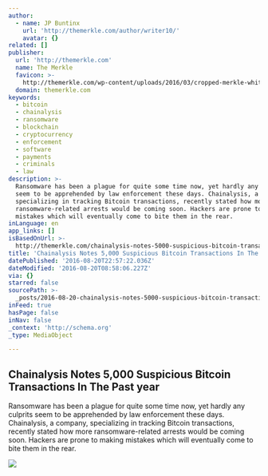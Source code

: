 ```yaml
---
author:
  - name: JP Buntinx
    url: 'http://themerkle.com/author/writer10/'
    avatar: {}
related: []
publisher:
  url: 'http://themerkle.com'
  name: The Merkle
  favicon: >-
    http://themerkle.com/wp-content/uploads/2016/03/cropped-merkle-white-1-192x192.png
  domain: themerkle.com
keywords:
  - bitcoin
  - chainalysis
  - ransomware
  - blockchain
  - cryptocurrency
  - enforcement
  - software
  - payments
  - criminals
  - law
description: >-
  Ransomware has been a plague for quite some time now, yet hardly any culprits
  seem to be apprehended by law enforcement these days. Chainalysis, a company,
  specializing in tracking Bitcoin transactions, recently stated how more
  ransomware-related arrests would be coming soon. Hackers are prone to making
  mistakes which will eventually come to bite them in the rear.
inLanguage: en
app_links: []
isBasedOnUrl: >-
  http://themerkle.com/chainalysis-notes-5000-suspicious-bitcoin-transactions-in-the-past-year/
title: 'Chainalysis Notes 5,000 Suspicious Bitcoin Transactions In The Past year'
datePublished: '2016-08-20T22:57:22.036Z'
dateModified: '2016-08-20T08:58:06.227Z'
via: {}
starred: false
sourcePath: >-
  _posts/2016-08-20-chainalysis-notes-5000-suspicious-bitcoin-transactions-in-t.md
inFeed: true
hasPage: false
inNav: false
_context: 'http://schema.org'
_type: MediaObject

---
```

<article style=""><h1>Chainalysis Notes 5,000 Suspicious Bitcoin Transactions In The Past year</h1><p>Ransomware has been a plague for quite some time now, yet hardly any culprits seem to be apprehended by law enforcement these days. Chainalysis, a company, specializing in tracking Bitcoin transactions, recently stated how more ransomware-related arrests would be coming soon. Hackers are prone to making mistakes which will eventually come to bite them in the rear.</p><img src="http://themerkle.com/wp-content/uploads/2016/08/shutterstock_99929453.jpg" /></article>